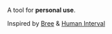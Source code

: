 A tool for **personal use**. 

Inspired by [Bree][1] & [Human Interval][2]

[1]:https://github.com/breejs/bree
[2]:https://github.com/agenda/human-interval